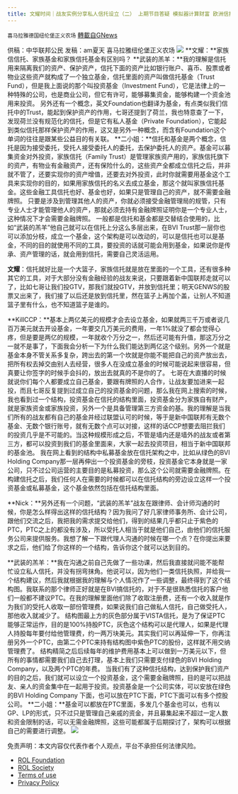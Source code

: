 ```yaml
---
title: 文耀时间｜战友实例分享私人信托设立（二） 上期节目答疑 模拟器计算财富 欧洲信托信息(4)
---
```

`喜马拉雅德国纽伦堡正义农场` [轉載自GNews](https://gnews.org/zh-hans/1994730/)

供稿：中华联邦公民
发稿：am夏天
喜马拉雅纽伦堡正义农场
![](https://assets.gnews.org/wp-content/uploads/2022/02/800-4.png)
**文耀：**家族信信托、家族基金和家族信托基金有区别吗？
**武装的羔羊：**我的理解是信托用来隔离我们的资产、保护资产，信托下面的资产比如银行账户、喜币、股票或者物业这些资产就构成了一个独立基金，信托里面的资产叫做信托基金（Trust Fund），但是我上面说的那个叫投资基金（Investment Fund），它是法律上的一种特殊的公司，也是商业公司，但它有许可，能够募集资金，能够构建一个资金池用来投资。
另外还有一个概念，英文Foundation也翻译为基金，有点类似我们信托中的Trust，能起到保护资产的作用，七哥还提到了荷兰，我也特意查了一下，发现荷兰没有规范化的信托，但是它有私人基金（Private Foundation），它能起到类似信托那样保护资产的作用，这又是另外一种概念，而含有Foundation这个单词的往往是跟某些公益目的有关联。
**二小姐：**信托和基金是两个概念，信托是因为接受委托，受托人接受委托人的委托，去保护委托人的资产。基金可以募集资金对外投资，家族信托（Family Trust）是管理家族资产用的，家族信托旗下的资产，有物业有金融资产，还有保险什么的，这些资产全都成立信托之后，并非就不管了，还要实现你的资产增值，还要去对外投资，此时你就需要用基金这个工具来实现你的目的，如果用家族信托的名义去成立基金，那这个就叫家族信托基金。这些金融工具信托也好、基金也好，如果只是管理自己的资产，就不需要金融牌照。
只要是涉及到管理其他人的资产，你就必须接受金融管理局的规管，只有专业人士才能管理他人的资产，那就必须去持有金融牌照证明你是一个专业人士，这种情况下才会需要金融牌照。
一般都是信托和基金都是交替结合使用的，比如“武装的羔羊”他自己就可以在信托上分这么多层出来，在BVI Trust那一层你也可以添加分枝，成立一个基金，这个架构是可以改动的，可以是信托也可以是基金，不同的目的就使用不同的工具，要投资的话就可能会用到基金，如果说你是传承、资产管理的话，就会用到信托，需要自己灵活运用。

**文耀**：信托就好比是一个大篮子，家族信托就是放在里面的一个工具，还有很多种其它的工具，对于大部分没有金融经验的战友来说，只要跟着新中国联邦走就可以了，比如七哥让我们投GTV，那我们就投GTV，并放到信托里；明天GENWS的股票又出来了，我们接了以后还是放到信托里，然在篮子上再加个盖，让别人不知道篮子里有什么，也不知道篮子是谁的。

**KillCCP：**基本上两亿美元的规模才会去设立基金，如果就两三千万或者说几百万美元就去开设基金，一年要交几万美元的费用，一年1%就没了都会觉得心疼，但是要是两亿的规模，一年就收个万分之一，然后还可能有升值，那这万分之一就不是事了，下面我会分析一下为什么我们能达到两亿这个级别。另外一个就是基金本身不管关系多复杂，跨出去的第一个坎就是你能不能把自己的资产放出去，把所有权去掉交由别人去经营，很多人在没成立基金的时候可能说起来很容易，但真要让你签字的时候手会抖的，放出去就真的不是你的了。
七哥在大直播的时候就说你们每个人都要成立自己基金，要跟有牌照的人合作，让战友要加进来一起投，而且七哥反复提到过成立自己的投资基金的问题，那么我在网上搜索的时候，我也看到过一个结构，投资基金在信托的结构里面，投资基金分为家族自有财产，就是家族资金或家族投资，另外一个是具备管理第三方资金的基。我的理解是当我们所有的战友都有自己的基金并经过联盟认可的时候，等于是新中国联邦有无数个基金、无数个银行账号，就有无数个点可以对接，这样的话CCP想要去阻拦我们的投资几乎是不可能的。当这种规模形成之后，不管是墙内还是墙外的战友或者第三方，都可以投资到我们的基金里面来，大家一起去投资项目，相当于新中国联邦的基金池。
我在网上看到的结构中私募基金放在信托架构之中，比如从绿色的BVI Holding Company那一层再伸出一个投资基金的旁枝，投资基金它本身就是一家公司，只不过公司运营的主要目的是私募投资，那么这个公司就需要金融牌照。在构建信托之后，我们任何人在需要的时候都可以在信托结构的旁边设立这样一个投资基金或私募基金，这个基金依然包括在信托结构里面。

**Nick：**另外还有一个问题，“武装的羔羊”战友在跟律师、会计师沟通的时候，你是怎么样得出这样的信托结构？因为我问了好几家律师事务所、会计公司，跟他们交流之后，我把我的需求提交给他们，得到的结果几乎都只止于紫色的PTC，PTC之上的都没有涉及，所以受托人相当于就是他们自己，由他们的信托服务公司来提供服务。我想了解一下跟代理人沟通的时候在哪一个点？在你提出来要求之后，他们给了你这样的一个结构，告诉你这个就可以达到目的。

**武装的羔羊：**我在沟通之前自己先做了一些功课，然后我直接就问能不能帮忙设立私人信托，并没有拐弯抹角。他说可以，因为他们一类信托执照，并给我一个结构建议，然后我就根据我的理解与个人情况作了一些调整，最终得到了这个结构图。我联系的那个律师正好就是在BVI搞信托的，对于不是很熟悉信托的客户他们一般都不建议PTC。在我的理解里面他们除了收取注册费，还有一个收入就是作为我们的受托人收取一部份管理费，如果说我们自己做私人信托，自己做受托人，那他收入就减少了。
结构图最上方的灰色部分属于VISTA信托，是为了保证PTC能够正常运作，目的是100%持股PTC，灰色这个结构可以是代理人，如果是代理人持股每年要付给他管理费，约一两万块美元。其实我们可以再延伸一下，你再注册另外一个PTC，由第二个PTC来持有结构图中紫色PTC的股份，这样就不用交纳管理费了。
结构精简之后后续每年的维护费用基本上可以做到一万美元以下，但所有的事情都需要我们自己去打理，基本上我们只需要支付绿色的BVI Holding Company，以及两个PTC的年费。
当我们有了这种信托结构，达到保护我们资产的目的之后，我们就可以设立一个投资基金，这个需要金融牌照，目的是可以把战友、亲人的资金集中在一起用于投资。投资基金是一个公司实体，可以安放在绿色的BVI Holding Company 下面，也可以放在PTC下面，PTC下面可以有多个控股公司。
**二小姐：**基金可以都放在PTC里面，多发几个基金也可以，也有以GP、LP的形式，只不过只是管理自己亲戚的资金，并且募集起来不超过一定人数和资金限制的话，可以无需金融牌照，这些可能都属于后期探讨了，架构可以根据自己的需要进行调整。
![](https://assets.gnews.org/wp-content/uploads/2022/02/image-1195.png)
 

免责声明：本文内容仅代表作者个人观点，平台不承担任何法律风险。

- [ROL Foundation](https://rolfoundation.org/)
- [ROL Society](https://rolsociety.org/)
- [Terms of use](https://gnews.org/terms-of-use-3/)
- [Privacy Policy](https://gnews.org/privacy-policy/)

